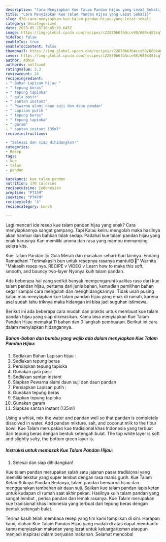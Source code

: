 ```yaml
---
description: "Cara Menyiapkan Kue Talam Pandan Hijau yang Lezat Sekali}"
title: "Cara Menyiapkan Kue Talam Pandan Hijau yang Lezat Sekali}"
slug: 930-cara-menyiapkan-kue-talam-pandan-hijau-yang-lezat-sekali
category: Uncategorized
date: 2023-05-25T16:45:33.645Z
image: https://img-global.cpcdn.com/recipes/c22870b6fb4cce98/680x482cq70/kue-talam-pandan-hijau-foto-resep-utama.jpg
hideToc: false
enableToc: true
enableTocContent: false
thumbnail: https://img-global.cpcdn.com/recipes/c22870b6fb4cce98/680x482cq70/kue-talam-pandan-hijau-foto-resep-utama.jpg
cover: https://img-global.cpcdn.com/recipes/c22870b6fb4cce98/680x482cq70/kue-talam-pandan-hijau-foto-resep-utama.jpg
author: Admin
authorAv: notfound
ratingvalue: 3.3
reviewcount: 24
recipeingredient:
- " Bahan Lapisan hijau "
- " tepung beras"
- " tepung tapioka"
- " gula pasir"
- " santan instant"
- " Pewarna alami daun suji dan daun pandan"
- " Lapisan putih "
- " tepung beras"
- " tepung tapioka"
- " garam"
- " santan instant 135ml"
recipeinstructions:

- "Selesai dan siap dihidangkan!"
categories:
- Resep
tags:
- kue
- talam
- pandan

katakunci: kue talam pandan 
nutrition: 170 calories
recipecuisine: Indonesian
preptime: "PT15M"
cooktime: "PT47M"
recipeyield: "4"
recipecategory: Lunch

---
```



Lagi mencari ide resep kue talam pandan hijau yang enak? Cara menyiapkannya sangat gampang. Tapi Kalau keliru mengolah maka hasilnya akan hambar dan bahkan tidak sedap. Padahal kue talam pandan hijau yang enak harusnya Kan memiliki aroma dan rasa yang mampu memancing selera kita.


Kue Talam Pandan Ijo Gula Merah dan masakan sehari-hari lainnya. Endang Ramadhani &#34;Terimakasih bun untuk resepnya rasanya mantul😊🙏&#34; Warnita &#34;Makasih resep nya. RECIPE v VIDEO v Learn how to make this soft, smooth, and bouncy two-layer Nyonya kuih talam pandan.

Ada beberapa hal yang sedikit banyak mempengaruhi kualitas rasa dari kue talam pandan hijau, pertama dari jenis bahan, kemudian pemilihan bahan segar sampai cara mengolah dan menghidangkannya. Tidak usah pusing kalau mau menyiapkan kue talam pandan hijau yang enak di rumah, karena asal sudah tahu triknya maka hidangan ini bisa jadi suguhan istimewa.


Berikut ini ada beberapa cara mudah dan praktis untuk membuat kue talam pandan hijau yang siap dikreasikan. Kamu bisa menyiapkan Kue Talam Pandan Hijau memakai 11 bahan dan 0 langkah pembuatan. Berikut ini cara dalam menyiapkan hidangannya.

<!--inarticleads1-->

##### Bahan-bahan dan bumbu yang wajib ada dalam menyiapkan Kue Talam Pandan Hijau:

1. Sediakan  Bahan Lapisan hijau :
1. Sediakan  tepung beras
1. Persiapkan  tepung tapioka
1. Gunakan  gula pasir
1. Sediakan  santan instant
1. Siapkan  Pewarna alami daun suji dan daun pandan
1. Persiapkan  Lapisan putih :
1. Gunakan  tepung beras
1. Siapkan  tepung tapioka
1. Gunakan  garam
1. Siapkan  santan instant (135ml)


Using a whisk, mix the water and pandan well so that pandan is completely dissolved in water. Add pandan mixture. salt, and coconut milk to the flour bowl. Kue Talam merupakan kue tradisional khas Indonesia yang terbuat dari tepung beras dengan bentuk setengah bulat. The top white layer is soft and slightly salty, the bottom green layer is. 

<!--inarticleads2-->

##### Instruksi untuk memasak Kue Talam Pandan Hijau:


1. Selesai dan siap dihidangkan!

Kue talam pandan merupakan salah satu jajanan pasar tradisional yang memiliki tekstur yang super lembut dengan rasa manis gurih. Kue Talam Ketan Srikaya Pandan Bedanya, talam pandan berwarna hijau dan menggunakan tambahan air daun suji. Sajikan kue talam pandan lapis ketan untuk kudapan di rumah saat akhir pekan. Hasilnya kuih talam pandan yang sangat lembut , perisa pandan dan lemak rasanya. Kue Talam merupakan kue tradisional khas Indonesia yang terbuat dari tepung beras dengan bentuk setengah bulat. 

Terima kasih telah membaca resep yang tim kami tampilkan di sini. Harapan kami, olahan Kue Talam Pandan Hijau yang mudah di atas dapat membantu kamu menyiapkan makanan yang lezat untuk keluarga/teman ataupun menjadi inspirasi dalam berjualan makanan. Selamat mencoba!
